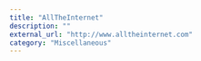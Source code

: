 ```yaml
---
title: "AllTheInternet"
description: ""
external_url: "http://www.alltheinternet.com"
category: "Miscellaneous"
---
```

